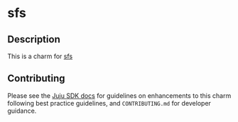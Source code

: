 # sfs

## Description

This is a charm for [sfs](https://github.com/ALexsJOnes/sfs)


## Contributing

Please see the [Juju SDK docs](https://juju.is/docs/sdk) for guidelines
on enhancements to this charm following best practice guidelines, and
`CONTRIBUTING.md` for developer guidance.

